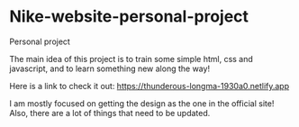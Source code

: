 # Nike-website-personal-project
Personal project

The main idea of this project is to train some simple
html, css and javascript, and to learn something new along the way!

Here is a link to check it out:
https://thunderous-longma-1930a0.netlify.app

I am mostly focused on getting the design as 
the one in the official site! Also, there are
a lot of things that need to be updated.
